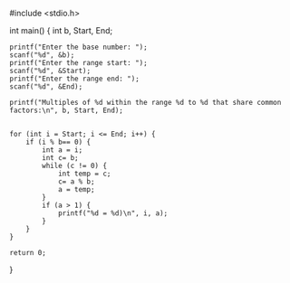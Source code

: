 #include <stdio.h>

int main() {
    int b, Start, End;

    
    printf("Enter the base number: ");
    scanf("%d", &b);
    printf("Enter the range start: ");
    scanf("%d", &Start);
    printf("Enter the range end: ");
    scanf("%d", &End);

    printf("Multiples of %d within the range %d to %d that share common factors:\n", b, Start, End);

  
    for (int i = Start; i <= End; i++) {
        if (i % b== 0) {
            int a = i;
            int c= b;
            while (c != 0) {
                int temp = c;
                c= a % b;
                a = temp;
            }
            if (a > 1) {
                printf("%d = %d)\n", i, a);
            }
        }
    }

    return 0;
}
